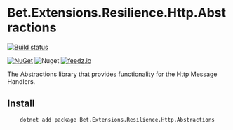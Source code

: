 ﻿# Bet.Extensions.Resilience.Http.Abstractions

[![Build status](https://ci.appveyor.com/api/projects/status/tmqs7xbq1aqee3md/branch/master?svg=true)](https://ci.appveyor.com/project/kdcllc/bet-extensions-resilience/branch/master)

[![NuGet](https://img.shields.io/nuget/v/Bet.Extensions.Resilience.Http.Abstractions.svg)](https://www.nuget.org/packages?q=Bet.Extensions.Resilience.Http.Abstractions)
![Nuget](https://img.shields.io/nuget/dt/Bet.Extensions.Resilience.Http.Abstractions)
[![feedz.io](https://img.shields.io/badge/endpoint.svg?url=https://f.feedz.io/kdcllc/bet-extensions-resilience/shield/Bet.Extensions.Resilience.Http.Abstractions/latest)](https://f.feedz.io/kdcllc/bet-extensions-resilience/packages/Bet.Extensions.Resilience.Http.Abstractions/latest/download)


The Abstractions library that provides functionality for the Http Message Handlers.

## Install

```bash
    dotnet add package Bet.Extensions.Resilience.Http.Abstractions
```
